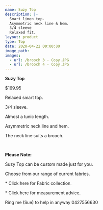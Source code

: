 ```yaml
---
name: Suzy Top
description: |-
  Smart linen top.
  Asymmetric neck line & hem.
  3/4 sleeve
  Relaxed fit.
layout: product
type: Top
date: 2020-04-22 00:00:00
image_path:
images:
  - url: /brooch 3 - Copy.JPG
  - url: /brooch 4 - Copy.JPG
---
```


**Suzy Top**

$169.95

Relaxed smart top.

3/4 sleeve.

Almost a tunic length.

Asymmetric neck line and hem.&nbsp;

The neck line suits a brooch.

&nbsp;

**Please Note:**

Suzy Top can be custom made just for you.

Choose from our range of current fabrics.

\* Click here for Fabric collection.

\* Click here for measurement advice.

Ring me (Sue) to help in anyway 0427556630

&nbsp;